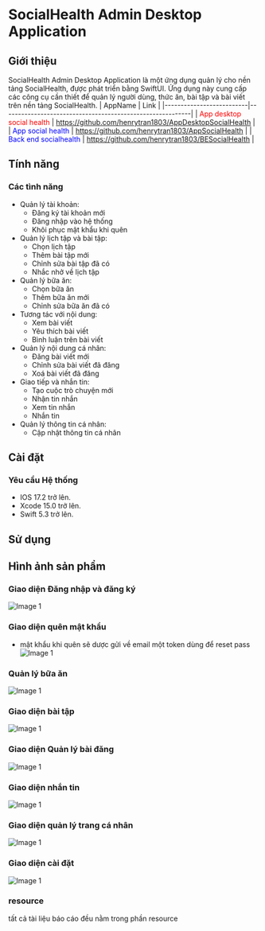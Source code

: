 # SocialHealth Admin Desktop Application

## Giới thiệu

SocialHealth Admin Desktop Application là một ứng dụng quản lý cho nền tảng SocialHealth, được phát triển bằng SwiftUI. Ứng dụng này cung cấp các công cụ cần thiết để quản lý người dùng, thức ăn, bài tập và bài viết trên nền tảng SocialHealth.
| AppName                  | Link                                                      |
|--------------------------|-----------------------------------------------------------|
| <span style="color:red">App desktop social health</span> | <span style="color:red">https://github.com/henrytran1803/AppDesktopSocialHealth</span> |
| <span style="color:blue">App social health</span> | <span style="color:blue">https://github.com/henrytran1803/AppSocialHealth</span> |
| <span style="color:blue">Back end socialhealth</span> | <span style="color:blue">https://github.com/henrytran1803/BESocialHealth</span> |

## Tính năng

### Các tình năng
- Quản lý tài khoản:
   - Đăng ký tài khoản mới
   - Đăng nhập vào hệ thống
   - Khôi phục mật khẩu khi quên
- Quản lý lịch tập và bài tập:
   - Chọn lịch tập
   - Thêm bài tập mới
   - Chỉnh sửa bài tập đã có
   - Nhắc nhở về lịch tập
- Quản lý bữa ăn:
   - Chọn bữa ăn
   - Thêm bữa ăn mới
   - Chỉnh sửa bữa ăn đã có
- Tương tác với nội dung:
   - Xem bài viết
   - Yêu thích bài viết
   - Bình luận trên bài viết
- Quản lý nội dung cá nhân:
   - Đăng bài viết mới
   - Chỉnh sửa bài viết đã đăng
   - Xoá bài viết đã đăng
- Giao tiếp và nhắn tin:
   - Tạo cuộc trò chuyện mới
   - Nhận tin nhắn
   - Xem tin nhắn
   - Nhắn tin
- Quản lý thông tin cá nhân:
   - Cập nhật thông tin cá nhân


## Cài đặt

### Yêu cầu Hệ thống
- IOS 17.2 trở lên.
- Xcode 15.0 trở lên.
- Swift 5.3 trở lên.


## Sử dụng

## Hình ảnh sản phẩm
### Giao diện Đăng nhập và đăng ký
![Image 1](AppSocialHealth/images/login.png)
### Giao diện quên mật khẩu
- mật khẩu khi quên sẽ dược gửi về email một token dùng để reset pass
![Image 1](AppSocialHealth/images/forgotpass.png)
### Quản lý bữa ăn
![Image 1](AppSocialHealth/images/meal.png)
### Giao diện bài tập
![Image 1](AppSocialHealth/images/exercise.png)
### Giao diện Quản lý bài đăng
![Image 1](AppSocialHealth/images/post.png)
### Giao diện nhắn tin
![Image 1](AppSocialHealth/images/chat.png)
### Giao diện quản lý trang cá nhân
![Image 1](AppSocialHealth/images/profile.png)
### Giao diện cài đặt
![Image 1](AppSocialHealth/images/setting.png)
### resource
tất cả tài liệu báo cáo đều nằm trong phần resource